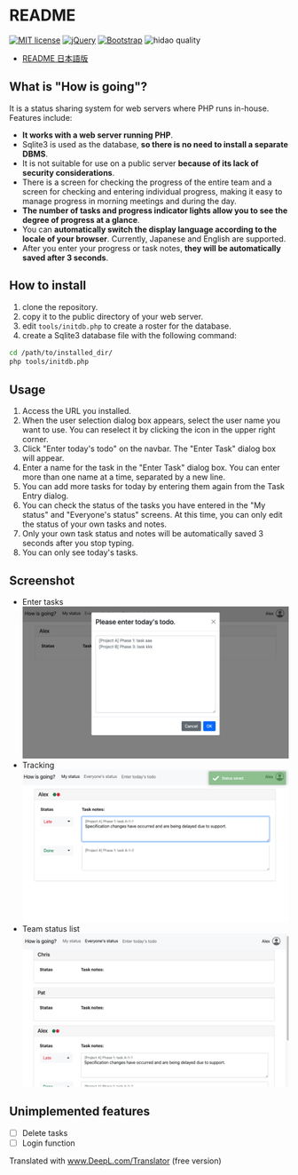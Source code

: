 # README

[![MIT license](https://img.shields.io/badge/license-MIT-blue.svg?style=flat)](LICENSE.md)
[![jQuery](https://img.shields.io/badge/jQuery-1.12-blue.svg)](https://nodejs.org/ja/)
[![Bootstrap](https://img.shields.io/badge/Bootstrap-5.1.1-blue.svg)](https://nodejs.org/ja/)
![hidao quality](https://img.shields.io/badge/hidao-quality-orange.svg)

- [README 日本語版](README.ja.md)

## What is "How is going"?

It is a status sharing system for web servers where PHP runs in-house.
Features include: 

- **It works with a web server running PHP**.
- Sqlite3 is used as the database, **so there is no need to install a separate DBMS**.
- It is not suitable for use on a public server **because of its lack of security considerations**.
- There is a screen for checking the progress of the entire team and a screen for checking and entering individual progress, making it easy to manage progress in morning meetings and during the day.
- **The number of tasks and progress indicator lights allow you to see the degree of progress at a glance**.
- You can **automatically switch the display language according to the locale of your browser**. Currently, Japanese and English are supported.
- After you enter your progress or task notes, **they will be automatically saved after 3 seconds**.

## How to install

1. clone the repository.
2. copy it to the public directory of your web server.
3. edit `tools/initdb.php` to create a roster for the database.
4. create a Sqlite3 database file with the following command:
  ```sh
  cd /path/to/installed_dir/
  php tools/initdb.php
  ```

## Usage

1. Access the URL you installed.
1. When the user selection dialog box appears, select the user name you want to use. You can reselect it by clicking the icon in the upper right corner.
1. Click "Enter today's todo" on the navbar. The "Enter Task" dialog box will appear.
1. Enter a name for the task in the "Enter Task" dialog box. You can enter more than one name at a time, separated by a new line.
1. You can add more tasks for today by entering them again from the Task Entry dialog.
1. You can check the status of the tasks you have entered in the "My status" and "Everyone's status" screens. At this time, you can only edit the status of your own tasks and notes.
1. Only your own task status and notes will be automatically saved 3 seconds after you stop typing.
1. You can only see today's tasks.

## Screenshot 

- Enter tasks 
  ![Enter task](ss/ss1.png) 
- Tracking
  ![View status](ss/ss2.png) 
- Team status list
  ![List of team status](ss/ss3.png)
  
## Unimplemented features 

- [ ] Delete tasks 
- [ ] Login function

Translated with www.DeepL.com/Translator (free version)
